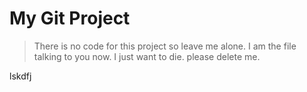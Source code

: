 # My Git Project

> There is no code for this project so leave me alone. I am the file talking to you now. I just want to die. please delete me.

lskdfj

